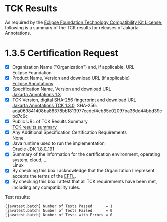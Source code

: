 TCK Results
===========

As required by the
[Eclipse Foundation Technology Compatibility Kit License](https://www.eclipse.org/legal/tck.php),
following is a summary of the TCK results for releases of Jakarta Annotations.

# 1.3.5 Certification Request

- [x] Organization Name ("Organization") and, if applicable, URL\
  Eclipse Foundation
- [x] Product Name, Version and download URL (if applicable)\
  [Eclipse Annotations](../index.html)
- [x] Specification Name, Version and download URL\
   [Jakarta Annotations 1.3](https://jakarta.ee/specifications/annotations/1.3/)
- [x] TCK Version, digital SHA-256 fingerprint and download URL\
  [Jakarta Annotations TCK 1.3.0](http://download.eclipse.org/ee4j/jakartaee-tck/jakartaee8-eftl/promoted/eclipse-annotations-tck-1.3.0.zip), SHA-256: ada069841408ba88378bb1813977ccdef4eb85e02097ba36de44bbd39cbd7c6c
- [x] Public URL of TCK Results Summary\
  [TCK results summary](jakarta-annotations-1.3.html)
- [x] Any Additional Specification Certification Requirements\
  None
- [x] Java runtime used to run the implementation\
  Oracle JDK 1.8.0_191
- [x] Summary of the information for the certification environment, operating system, cloud, ...\
  Linux
- [x] By checking this box I acknowledge that the Organization I represent accepts the terms of the [EFTL](https://www.eclipse.org/legal/tck.php).
- [x] By checking this box I attest that all TCK requirements have been met, including any compatibility rules.

Test results:

```
[javatest.batch] Number of Tests Passed      = 1
[javatest.batch] Number of Tests Failed      = 0
[javatest.batch] Number of Tests with Errors = 0
```
